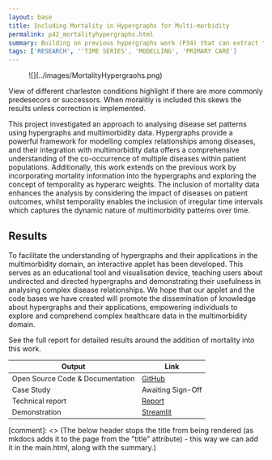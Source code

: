 ```yaml
---
layout: base
title: Including Mortality in Hypergraphs for Multi-morbidity
permalink: p42_mortalityhypergraphs.html
summary: Building on previous hypergraphs work (P34) that can extract the impact of predecessor and successor diseases on disease progression pathways, this work looked to include an implicit relationship to demographics and consider the impact of mortality.
tags: ['RESEARCH', ''TIME SERIES', 'MODELLING', 'PRIMARY CARE']
---
```


<figure markdown>
![](../images/MortalityHypergraohs.png)
</figure>
<figcaption>View of different charleston conditions highlight if there are more commonly predesecors or successors.  When moralitiy is included this skews the results unless correction is implemented.</figcaption>

This project investigated an approach to analysing disease set patterns using hypergraphs and multimorbidity data. Hypergraphs provide a powerful framework for modelling complex relationships among diseases, and their integration with multimorbidity data offers a comprehensive understanding of the co-occurrence of multiple diseases within patient populations. Additionally, this work extends on the previous work by incorporating mortality information into the hypergraphs and exploring the concept of temporality as hyperarc weights. The inclusion of mortality data enhances the analysis by considering the impact of diseases on patient outcomes, whilst temporality enables the inclusion of irregular time intervals which captures the dynamic nature of multimorbidity patterns over time.

## Results
To facilitate the understanding of hypergraphs and their applications in the multimorbidity domain, an interactive applet has been developed. This serves as an educational tool and visualisation device, teaching users about undirected and directed hypergraphs and demonstrating their usefulness in analysing complex disease relationships. We hope that our applet and the code bases we have created will promote the dissemination of knowledge about hypergraphs and their applications, empowering individuals to explore and comprehend complex healthcare data in the multimorbidity domain.

See the full report for detailed results around the addition of mortality into this work.

| Output | Link |
| ---- | ---- |
| Open Source Code & Documentation | [GitHub](https://github.com/nhsx/hypergraph-mm) |
| Case Study | Awaiting Sign-Off |
| Technical report | [Report](https://github.com/nhsx/hypergraph-mm/blob/zh-hypergraph-mm-mort/reports/Hypergraph_mm_mort_report_ZH.pdf) |
| Demonstration | [Streamlit](https://nhsx-hypergraphical-streamlit-hypergraphs-hklixt.streamlit.app/) |

[comment]: <> (The below header stops the title from being rendered (as mkdocs adds it to the page from the "title" attribute) - this way we can add it in the main.html, along with the summary.)
#
